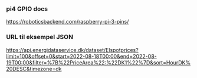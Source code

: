 ### pi4 GPIO docs
https://roboticsbackend.com/raspberry-pi-3-pins/

### URL til eksempel JSON
https://api.energidataservice.dk/dataset/Elspotprices?limit=100&offset=0&start=2022-08-18T00:00&end=2022-08-19T00:00&filter=%7B%22PriceArea%22:%22DK1%22%7D&sort=HourDK%20DESC&timezone=dk